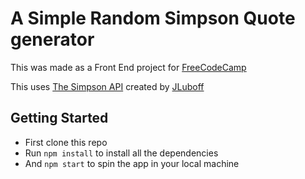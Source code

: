 # A Simple Random Simpson Quote generator

This was made as a Front End project for [FreeCodeCamp](https://www.freecodecamp.org/learn/front-end-libraries/front-end-libraries-projects/build-a-random-quote-machine)

This uses [The Simpson API](https://thesimpsonsquoteapi.glitch.me/) created by [JLuboff](https://forum.freecodecamp.org/u/jluboff/summary)

## Getting Started

- First clone this repo
- Run ```npm install``` to install all the dependencies
- And ```npm start``` to spin the app in your local machine